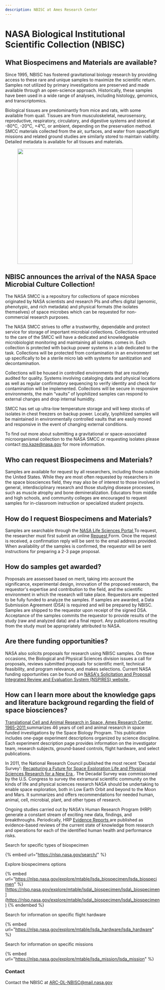 ```yaml
---
description: NBISC at Ames Research Center
---
```


# NASA Biological Institutional Scientific Collection (NBISC)

##

## What Biospecimens and Materials are available?

Since 1995, NBISC has fostered gravitational biology research by providing access to these rare and unique samples to maximize the scientific return. Samples not utilized by primary investigations are preserved and made available through an open-science approach. Historically, these samples have been used in a wide range of analyses, including histology, genomics, and transcriptomics.

Biological tissues are predominantly from mice and rats, with some available from quail. Tissues are from musculoskeletal, neurosensory, reproductive, respiratory, circulatory, and digestive systems and stored at -80°C, -20°C, +4°C, or ambient, depending on the preservation method. SMCC materials collected from the air, surfaces, and water from spaceflight missions and related ground studies are similarly stored to maintain viability. Detailed metadata is available for all tissues and materials.

<figure><img src="https://osdr.nasa.gov/bio/images/about-nbisc-side-figure.jpg" alt="" width="375"><figcaption></figcaption></figure>

## NBISC announces the arrival of the NASA Space Microbial Culture Collection!

The NASA SMCC is a repository for collections of space microbes originated by NASA scientists and research PIs and offers digital (genomic, phenotypic, and rich metadata) and physical formats (the isolates themselves) of space microbes which can be requested for non-commercial research purposes.

The NASA SMCC strives to offer a trustworthy, dependable and protect service for storage of important microbial collections. Collections entrusted to the care of the SMCC will have a dedicated and knowledgeable microbiologist monitoring and maintaining all isolates. comes in. Each collection is protected with backup power systems in a lab dedicated to the task. Collections will be protected from contamination in an environment set up specifically to be a sterile micro lab with systems for sanitization and decontamination.

Collections will be housed in controlled environments that are routinely audited for quality. Systems involving cataloging data and physical locations as well as regular confirmatory sequencing to verify identity and check for contamination will be implemented. Collections will be secure in responsive environments, the main “vaults” of lyophilized samples can respond to external changes and drop internal humidity.

SMCC has set up ultra-low temperature storage and will keep stocks of isolates in chest freezers on backup power. Locally, lyophilized samples will be maintained in environmentally controlled vaults that are easily moved and responsive in the event of changing external conditions.

To find out more about submitting a gravitational or space-associated microorganismal collection to the NASA SMCC or requesting isolates please contact [mo.kaze@nasa.gov](mailto:mo.kaze@nasa.gov) for more information.

## Who can request Biospecimens and Materials?

Samples are available for request by all researchers, including those outside the United States. While they are most often requested by researchers in the space biosciences field, they may also be of interest to those involved in general, interdisciplinary research and those studying disease processes, such as muscle atrophy and bone demineralization. Educators from middle and high schools, and community colleges are encouraged to request samples for in-classroom instruction or specialized student projects.

## How do I request Biospecimens and Materials?

Samples are searchable through the [NASA Life Sciences Portal ](https://nlsp.nasa.gov/explore/lsdahome)To request, the researcher must first submit an online [Request ](https://nlsp.nasa.gov/explore/lsdahome/datarequest)Form. Once the request is received, a confirmation reply will be sent to the email address provided. When availability of the samples is confirmed, the requestor will be sent instructions for preparing a 2-3 page proposal.

## How do samples get awarded?

Proposals are assessed based on merit, taking into account the significance, experimental design, innovation of the proposed research, the requestor's expertise and contribution to the field, and the scientific environment in which the research will take place. Requestors are expected to be fully funded to analyze the samples. If samples are awarded, a Data Submission Agreement (DSA) is required and will be prepared by NBISC. Samples are shipped to the requestor upon receipt of the signed DSA. Acceptance of the samples commits the requestor to provide results of the study (raw and analyzed data) and a final report. Any publications resulting from the study must be appropriately attributed to NASA.

## Are there funding opportunities?

NASA also solicits proposals for research using NBISC samples. On these occasions, the Biological and Physical Sciences division issues a call for proposals, reviews submitted proposals for scientific merit, technical feasibility, and program relevance, and makes selections. Current NASA funding opportunities can be found on [NASA's Solicitation and Proposal Integrated Review and Evaluation System (NSPIRES) website ](https://nspires.nasaprs.com/external/).

## How can I learn more about the knowledge gaps and literature background regarding the field of space biosciences?

[Translational Cell and Animal Research in Space, Ames Research Center, 1965-2011 ](https://www.nasa.gov/sites/default/files/atoms/files/nasa-sp-2015-625.pdf)summarizes 46 years of cell and animal research in space funded investigations by the Space Biology Program. This publication includes one-page experiment descriptions organized by science discipline. Each experiment description page provides information on the investigator team, research subjects, ground-based controls, flight hardware, and select publications.

In 2011, the National Research Council published the most recent 'Decadal Survey': [Recapturing a Future for Space Exploration Life and Physical Sciences Research for a New Era ](https://www.nap.edu/catalog/13048/recapturing-a-future-for-space-exploration-life-and-physical-sciences). The Decadal Survey was commissioned by the U.S. Congress to survey the extramural scientific community on the kinds of life and physical sciences research NASA should be undertaking to enable space exploration, both in Low Earth Orbit and beyond to the Moon and Mars. It summarizes and offers recommendations for needed human, animal, cell, microbial, plant, and other types of research.

Ongoing studies carried out by NASA's Human Research Program (HRP) generate a constant stream of exciting new data, findings, and breakthroughs. Periodically, HRP [Evidence Reports ](https://humanresearchroadmap.nasa.gov/Evidence/)are published as evidence-based reviews of the current state of knowledge from research and operations for each of the identified human health and performance risks.

Search for specific types of biospecimen

{% embed url="https://nlsp.nasa.gov/search/" %}

Explore biospecimens options

{% embed url="https://nlsp.nasa.gov/explore/mtable/lsda_biospecimen/lsda_biospecimen" %}
[https://nlsp.nasa.gov/explore/mtable/lsda\_biospecimen/lsda\_biospecimen](https://nlsp.nasa.gov/explore/mtable/lsda\_biospecimen/lsda\_biospecimen)
{% endembed %}

Search for information on specific flight hardware

{% embed url="https://nlsp.nasa.gov/explore/mtable/lsda_hardware/lsda_hardware" %}

Search for information on specific missions

{% embed url="https://nlsp.nasa.gov/explore/mtable/lsda_mission/lsda_mission" %}

### Contact

Contact the NBISC at [ARC-DL-NBISC@mail.nasa.gov](mailto:ARC-DL-NBISC@mail.nasa.gov)

